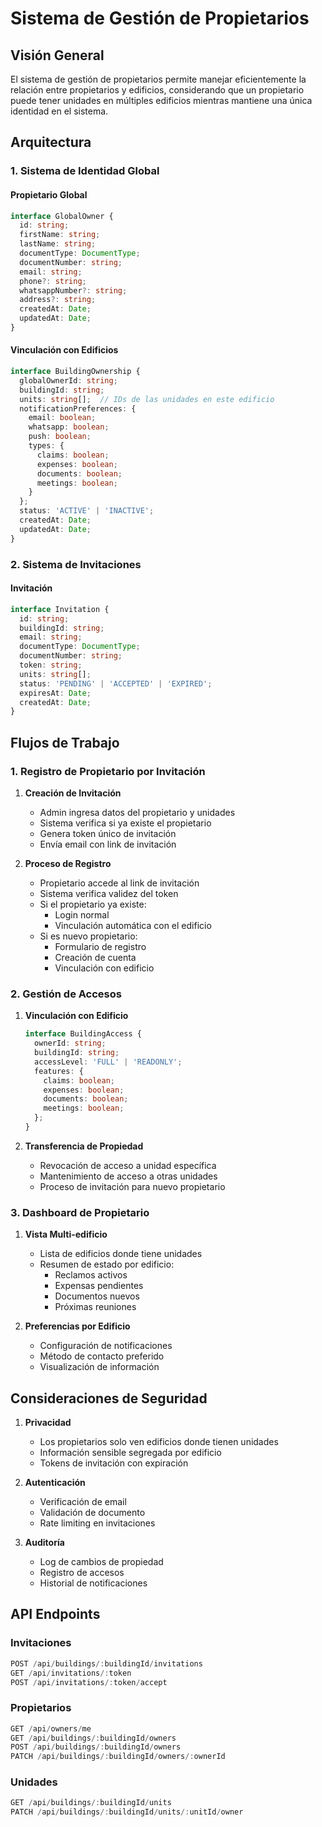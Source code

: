 # Sistema de Gestión de Propietarios

## Visión General
El sistema de gestión de propietarios permite manejar eficientemente la relación entre propietarios y edificios, considerando que un propietario puede tener unidades en múltiples edificios mientras mantiene una única identidad en el sistema.

## Arquitectura

### 1. Sistema de Identidad Global

#### Propietario Global
```typescript
interface GlobalOwner {
  id: string;
  firstName: string;
  lastName: string;
  documentType: DocumentType;
  documentNumber: string;
  email: string;
  phone?: string;
  whatsappNumber?: string;
  address?: string;
  createdAt: Date;
  updatedAt: Date;
}
```

#### Vinculación con Edificios
```typescript
interface BuildingOwnership {
  globalOwnerId: string;
  buildingId: string;
  units: string[];  // IDs de las unidades en este edificio
  notificationPreferences: {
    email: boolean;
    whatsapp: boolean;
    push: boolean;
    types: {
      claims: boolean;
      expenses: boolean;
      documents: boolean;
      meetings: boolean;
    }
  };
  status: 'ACTIVE' | 'INACTIVE';
  createdAt: Date;
  updatedAt: Date;
}
```

### 2. Sistema de Invitaciones

#### Invitación
```typescript
interface Invitation {
  id: string;
  buildingId: string;
  email: string;
  documentType: DocumentType;
  documentNumber: string;
  token: string;
  units: string[];
  status: 'PENDING' | 'ACCEPTED' | 'EXPIRED';
  expiresAt: Date;
  createdAt: Date;
}
```

## Flujos de Trabajo

### 1. Registro de Propietario por Invitación

1. **Creación de Invitación**
   - Admin ingresa datos del propietario y unidades
   - Sistema verifica si ya existe el propietario
   - Genera token único de invitación
   - Envía email con link de invitación

2. **Proceso de Registro**
   - Propietario accede al link de invitación
   - Sistema verifica validez del token
   - Si el propietario ya existe:
     - Login normal
     - Vinculación automática con el edificio
   - Si es nuevo propietario:
     - Formulario de registro
     - Creación de cuenta
     - Vinculación con edificio

### 2. Gestión de Accesos

1. **Vinculación con Edificio**
   ```typescript
   interface BuildingAccess {
     ownerId: string;
     buildingId: string;
     accessLevel: 'FULL' | 'READONLY';
     features: {
       claims: boolean;
       expenses: boolean;
       documents: boolean;
       meetings: boolean;
     };
   }
   ```

2. **Transferencia de Propiedad**
   - Revocación de acceso a unidad específica
   - Mantenimiento de acceso a otras unidades
   - Proceso de invitación para nuevo propietario

### 3. Dashboard de Propietario

1. **Vista Multi-edificio**
   - Lista de edificios donde tiene unidades
   - Resumen de estado por edificio:
     - Reclamos activos
     - Expensas pendientes
     - Documentos nuevos
     - Próximas reuniones

2. **Preferencias por Edificio**
   - Configuración de notificaciones
   - Método de contacto preferido
   - Visualización de información

## Consideraciones de Seguridad

1. **Privacidad**
   - Los propietarios solo ven edificios donde tienen unidades
   - Información sensible segregada por edificio
   - Tokens de invitación con expiración

2. **Autenticación**
   - Verificación de email
   - Validación de documento
   - Rate limiting en invitaciones

3. **Auditoría**
   - Log de cambios de propiedad
   - Registro de accesos
   - Historial de notificaciones

## API Endpoints

### Invitaciones
```typescript
POST /api/buildings/:buildingId/invitations
GET /api/invitations/:token
POST /api/invitations/:token/accept
```

### Propietarios
```typescript
GET /api/owners/me
GET /api/buildings/:buildingId/owners
POST /api/buildings/:buildingId/owners
PATCH /api/buildings/:buildingId/owners/:ownerId
```

### Unidades
```typescript
GET /api/buildings/:buildingId/units
PATCH /api/buildings/:buildingId/units/:unitId/owner
```
